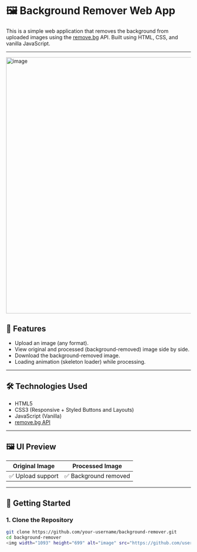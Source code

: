 # 🖼️ Background Remover Web App

This is a simple web application that removes the background from uploaded images using the [remove.bg](https://www.remove.bg/api) API. Built using HTML, CSS, and vanilla JavaScript.

---
<img width="1093" height="699" alt="image" src="https://github.com/user-attachments/assets/1c9fb741-5e7f-45b9-9d98-a6a4622f5506" />


## 🚀 Features

- Upload an image (any format).
- View original and processed (background-removed) image side by side.
- Download the background-removed image.
- Loading animation (skeleton loader) while processing.

---

## 🛠️ Technologies Used

- HTML5
- CSS3 (Responsive + Styled Buttons and Layouts)
- JavaScript (Vanilla)
- [remove.bg API](https://www.remove.bg/api)

---

## 🖼️ UI Preview

| Original Image | Processed Image |
|----------------|-----------------|
| ✅ Upload support | ✅ Background removed |

---

## 🧪 Getting Started

### 1. Clone the Repository

```bash
git clone https://github.com/your-username/background-remover.git
cd background-remover
<img width="1093" height="699" alt="image" src="https://github.com/user-attachments/assets/bda69a2b-081a-426f-a7c4-6f8c4ed1d0d2" />

